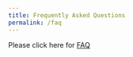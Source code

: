 ```yaml
---
title: Frequently Asked Questions
permalink: /faq
---
```

Please click here for [FAQ](https://www.dsta.gov.sg/71)